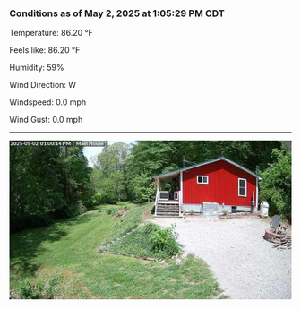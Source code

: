 ### Conditions as of May 2, 2025 at 1:05:29 PM CDT 

Temperature: 86.20 &deg;F

Feels like: 86.20 &deg;F

Humidity: 59%

Wind Direction: W

Windspeed: 0.0 mph

Wind Gust: 0.0 mph

---

<img src="./images/latest.jpeg"/>

